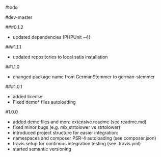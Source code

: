 #todo

#dev-master

###0.1.2

 - updated dependencies (PHPUnit ~4)

###1.1.1

 - updated repositories to local satis installation

##1.1.0

 - changed package name from GermanStemmer to german-stemmer

###1.0.1

 - added license
 - Fixed demo* files autoloading

#1.0.0

 - added demo files and more extensive readme (see readme.md)
 - fixed minor bugs (e.g. mb_strtolower vs strtolower)
 - introduced project structure for easier integration:
 - namespaces and composer PSR-4 autoloading (see composer.json)
 - travis setup for continous integration testing (see .travis.yml)
 - started semantic versioning

 